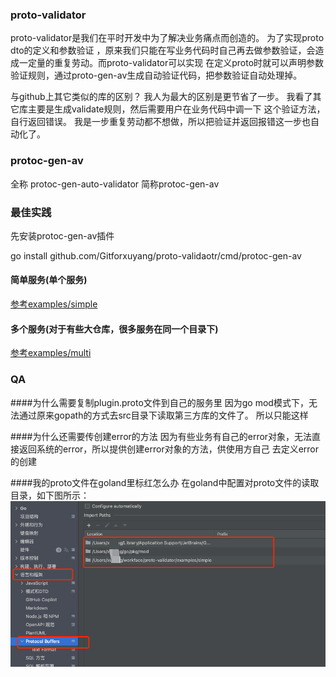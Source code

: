 ### proto-validator
proto-validator是我们在平时开发中为了解决业务痛点而创造的。  为了实现proto dto的定义和参数验证
，原来我们只能在写业务代码时自己再去做参数验证，会造成一定量的重复劳动。而proto-validator可以实现
在定义proto时就可以声明参数验证规则，通过proto-gen-av生成自动验证代码，把参数验证自动处理掉。

与github上其它类似的库的区别？
我人为最大的区别是更节省了一步。 我看了其它库主要是生成validate规则，然后需要用户在业务代码中调一下
这个验证方法，自行返回错误。 我是一步重复劳动都不想做，所以把验证并返回报错这一步也自动化了。


### protoc-gen-av  
全称 protoc-gen-auto-validator 简称protoc-gen-av

### 最佳实践
先安装protoc-gen-av插件

go install github.com/Gitforxuyang/proto-validaotr/cmd/protoc-gen-av


#### 简单服务(单个服务)
[参考examples/simple](examples/simple)

#### 多个服务(对于有些大仓库，很多服务在同一个目录下)
[参考examples/multi](examples/multi)


### QA
####为什么需要复制plugin.proto文件到自己的服务里
因为go mod模式下，无法通过原来gopath的方式去src目录下读取第三方库的文件了。 所以只能这样

####为什么还需要传创建error的方法
因为有些业务有自己的error对象，无法直接返回系统的error，所以提供创建error对象的方法，供使用方自己
去定义error的创建

####我的proto文件在goland里标红怎么办
在goland中配置对proto文件的读取目录，如下图所示：
![img.png](img.png)